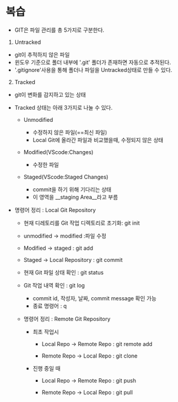 #  복습

- GIT은 파일 관리를 총 5가지로 구분한다. 

1. Untracked
  - git이 추적하지 않은 파일
  - 윈도우 기준으로 폴더 내부에 '.git' 폴더가 존재하면 자동으로 추적된다. 
  - '.gitignore'사용을 통해 폴더나 파일을 Untracked상태로 만들 수 있다. 


  2. Tracked
  - git이 변화를 감지하고 있는 상태
  - Tracked 상태는 아래 3가지로 나눌 수 있다.   
    - Unmodified
        - 수정하지 않은 파일(==최신 파일)
        - Local Git에 올라간 파일과 비교했을때, 수정되지 않은 상태

    - Modified(VScode:Changes)
      - 수정한 파일  
    
    - Staged(VScode:Staged Changes)
        - commit을 하기 위해 기다리는 상태 
        - 이 영역을 __staging Area__라고 부름

    

- 명령어 정리 : Local Git Repository

    - 현재 디레토리를 Git 작업 디렉토리로 초기화: git init

    - unmodified -> modified :파일 수정

    - Modified -> staged : git add

    - Staged -> Local Repository : git commit


    - 현재 Git 파일 상태 확인 : git status

    - Git 작업 내역 확인 : git log
        - commit id, 작성자, 날짜, commit message 확인 가능
        - 종료 명령어 : q

    - 명령어 정리 : Remote Git Repository
        - 최초 작업시
            - Local Repo  -> Remote Repo   : git remote add

            - Remote Repo -> Local Repo : git clone



        - 진행 중일 때
            - Local Repo -> Remote Repo : git push

            - Remote Repo -> Local Repo : git pull


     
    



